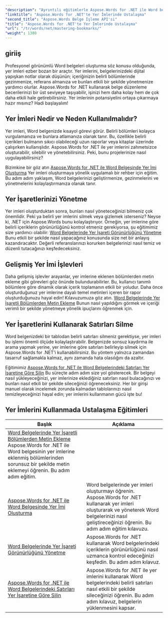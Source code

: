```yaml
---
"description": "Ayrıntılı eğitimlerle Aspose.Words for .NET ile Word belgelerinde yer imlerini nasıl ustalıkla kullanacağınızı öğrenin. Belge yönetimi becerilerinizi geliştirin."
"linktitle": "Aspose.Words for .NET'te Yer İmlerinde Ustalaşma"
"second_title": "Aspose.Words Belge İşleme API'si"
"title": "Aspose.Words for .NET'te Yer İmlerinde Ustalaşma"
"url": "/tr/words/net/mastering-bookmarks/"
"weight": 1380
---
```


## giriiş

Profesyonel görünümlü Word belgeleri oluşturma söz konusu olduğunda, yer imleri ezber bozan bir araçtır. Yer imlerini, belgelerinizdeki dijital yapışkan notlar olarak düşünün; içeriğinizin belirli bölümlerinde gezinmenize, referans almanıza ve bunları etkili bir şekilde yönetmenize yardımcı olurlar. Aspose.Words for .NET kullanarak belge düzenleme becerilerinizi bir üst seviyeye taşıyabilir, işinizi hem daha kolay hem de çok daha etkili hale getirebilirsiniz. Yer imlerinin potansiyelini ortaya çıkarmaya hazır mısınız? Hadi başlayalım!

## Yer İmleri Nedir ve Neden Kullanılmalıdır?

Yer imleri, Word belgenizde kısayol görevi görür. Belirli bölümleri kolayca vurgulamanıza ve bunlara atlamanıza olanak tanır. Bu, özellikle belirli içerikleri bulmanın sıkıcı olabileceği uzun raporlar veya kitaplar üzerinde çalışırken kullanışlıdır. Aspose.Words for .NET ile yer imlerini zahmetsizce oluşturabilir, silebilir ve yönetebilirsiniz. Peki, bunu projelerinize nasıl uygulayabilirsiniz?

Bizimkine bir göz atın [Aspose.Words for .NET ile Word Belgesinde Yer İmi Oluşturma](./create-bookmark-in-word-document/) Yer imleri oluşturmaya yönelik uygulamalı bir rehber için eğitim. Bu adım adım yaklaşım, Word belgelerinizi geliştirmenize, gezinmelerini ve yönetmelerini kolaylaştırmanıza olanak tanır.

## Yer İşaretlerinizi Yönetme

Yer imleri oluşturduktan sonra, bunları nasıl yöneteceğinizi bilmeniz çok önemlidir. Peki ya belirli yer imlerini silmek veya gizlemek isterseniz? Neyse ki, .NET için Aspose.Words bunu kolaylaştırıyor. Örneğin, yer imlerine göre belirli içeriklerin görünürlüğünü kontrol etmeniz gerekiyorsa, şu eğitimimiz size yardımcı olabilir: [Word Belgelerinde Yer İşareti Görünürlüğünü Yönetme](./manage-bookmark-visibility-word-document/) Bunu etkili bir şekilde nasıl yapacağınız konusunda size net bir anlayış kazandıracaktır. Değerli referanslarınızı korurken belgelerinizi nasıl temiz ve düzenli tutacağınızı keşfedeceksiniz.

## Gelişmiş Yer İmi İşlevleri

Daha gelişmiş işlevler arayanlar, yer imlerine eklenen bölümlerden metin ekleme gibi görevleri göz önünde bulundurabilirler. Bu, kullanıcı tanımlı bölümlere göre dinamik olarak içerik toplamanın etkili bir yoludur. Daha önce oluşturduğunuz yer imlerine dayalı temel metinleri içeren bir rapor oluşturduğunuzu hayal edin! Kılavuzumuza göz atın. [Word Belgelerinde Yer İşaretli Bölümlerden Metin Ekleme](./append-text-from-bookmarked-sections/) Bunun nasıl yapıldığını görmek ve içeriği verimli bir şekilde yönetmeye yönelik ipuçlarını öğrenmek için.

## Yer İşaretlerini Kullanarak Satırları Silme

Word belgenizdeki bir tablodan belirli satırları silmeniz gerektiyse, yer imleri bu işlemi önemli ölçüde kolaylaştırabilir. Belgenizde sonsuz kaydırma ile arama yapmak yerine, yer imlerine göre satırları belirleyip silmek için Aspose.Words for .NET'i kullanabilirsiniz. Bu yöntem yalnızca zamandan tasarruf sağlamakla kalmaz, aynı zamanda hata olasılığını da azaltır. 

Eğitimimiz [Aspose.Words for .NET ile Word Belgelerindeki Satırları Yer İşaretine Göre Silin](./delete-row-by-bookmark-word-documents/) Bu süreçte adım adım size yol gösterecek. Bir belgeyi nasıl yükleyeceğinizi, yer imlerinize eklediğiniz satırları nasıl bulacağınızı ve bunları nasıl etkili bir şekilde sileceğinizi öğreneceksiniz. Her bir girişi manuel olarak incelemek zorunda kalmadan tablolarınızı nasıl temizleyeceğinizi hayal edin; yer imlerini kullanmanın gücü işte bu! 


 ## Yer İmlerini Kullanmada Ustalaşma Eğitimleri
| Başlık | Açıklama |
| --- | --- |
| [Word Belgelerinde Yer İşaretli Bölümlerden Metin Ekleme](./append-text-from-bookmarked-sections/) Aspose.Words for .NET ile Word belgesinin yer imlerine eklenmiş bölümlerinden sorunsuz bir şekilde metin eklemeyi öğrenin. Bu adım adım eğitim.
| [Aspose.Words for .NET ile Word Belgesinde Yer İmi Oluşturma](./create-bookmark-in-word-document/) | Word belgelerinde yer imleri oluşturmayı öğrenin. Aspose.Words for .NET kullanarak yer imleri oluşturarak ve yöneterek Word belgelerinizi nasıl geliştireceğinizi öğrenin. Bu adım adım eğitim kılavuzu.
| [Word Belgelerinde Yer İşareti Görünürlüğünü Yönetme](./manage-bookmark-visibility-word-document/) | Aspose.Words for .NET kullanarak Word belgelerindeki içeriklerin görünürlüğünü nasıl uzmanca kontrol edeceğinizi keşfedin. Bu adım adım kılavuz.
| [Aspose.Words for .NET ile Word Belgelerindeki Satırları Yer İşaretine Göre Silin](./delete-row-by-bookmark-word-documents/) | Aspose.Words for .NET ile yer imlerini kullanarak Word belgelerindeki belirli satırları nasıl etkili bir şekilde sileceğinizi öğrenin. Bu adım adım kılavuz, belgelerin yüklenmesini kapsar.